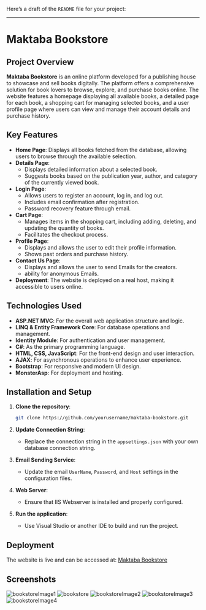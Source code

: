 Here’s a draft of the `README` file for your project:

---

# Maktaba Bookstore

## Project Overview

**Maktaba Bookstore** is an online platform developed for a publishing house to showcase and sell books digitally. The platform offers a comprehensive solution for book lovers to browse, explore, and purchase books online. The website features a homepage displaying all available books, a detailed page for each book, a shopping cart for managing selected books, and a user profile page where users can view and manage their account details and purchase history.

## Key Features

- **Home Page**: Displays all books fetched from the database, allowing users to browse through the available selection.
- **Details Page**: 
  - Displays detailed information about a selected book.
  - Suggests books based on the publication year, author, and category of the currently viewed book.
- **Login Page**:
  - Allows users to register an account, log in, and log out.
  - Includes email confirmation after registration.
  - Password recovery feature through email.
- **Cart Page**:
  - Manages items in the shopping cart, including adding, deleting, and updating the quantity of books.
  - Facilitates the checkout process.
- **Profile Page**:
  - Displays and allows the user to edit their profile information.
  - Shows past orders and purchase history.
- **Contact Us Page**:
  - Displays and allows the user to send Emails for the creators.
  - ability for anonymous Emails.
- **Deployment**: The website is deployed on a real host, making it accessible to users online.

## Technologies Used

- **ASP.NET MVC**: For the overall web application structure and logic.
- **LINQ & Entity Framework Core**: For database operations and management.
- **Identity Module**: For authentication and user management.
- **C#**: As the primary programming language.
- **HTML, CSS, JavaScript**: For the front-end design and user interaction.
- **AJAX**: For asynchronous operations to enhance user experience.
- **Bootstrap**: For responsive and modern UI design.
- **MonsterAsp**: For deployment and hosting.

## Installation and Setup

1. **Clone the repository**: 
   ```bash
   git clone https://github.com/yourusername/maktaba-bookstore.git
   ```
2. **Update Connection String**:
   - Replace the connection string in the `appsettings.json` with your own database connection string.
   
3. **Email Sending Service**:
   - Update the email `UserName`, `Password`, and `Host` settings in the configuration files.

4. **Web Server**:
   - Ensure that IIS Webserver is installed and properly configured.

5. **Run the application**:
   - Use Visual Studio or another IDE to build and run the project.

## Deployment

The website is live and can be accessed at: [Maktaba Bookstore](https://bookstoreiti.runasp.net/)

## Screenshots
![bookstoreImage1](https://github.com/user-attachments/assets/241c2208-53e7-4131-a78c-6db80a41930f)
![bookstore](https://github.com/user-attachments/assets/cf69c209-ee79-46c8-90fe-9be7d34b9dc9)
![bookstoreImage2](https://github.com/user-attachments/assets/3e44855c-493a-48b7-a1cb-68f0de0c337c)
![bookstoreImage3](https://github.com/user-attachments/assets/c743f5f4-e5ee-435d-a595-f0e45c610ae9)
![bookstoreImage4](https://github.com/user-attachments/assets/a25d8c94-59ec-4baf-9f7c-fb615123deec)
